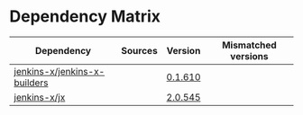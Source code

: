 # Dependency Matrix

Dependency | Sources | Version | Mismatched versions
---------- | ------- | ------- | -------------------
[jenkins-x/jenkins-x-builders](https://github.com/jenkins-x/jenkins-x-builders) |  | [0.1.610]() | 
[jenkins-x/jx](https://github.com/jenkins-x/jx) |  | [2.0.545](https://github.com/jenkins-x/jx/releases/tag/v2.0.545) | 
